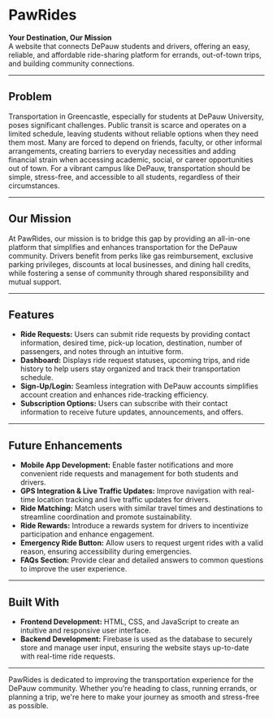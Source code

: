 # **PawRides**

**Your Destination, Our Mission**  
A website that connects DePauw students and drivers, offering an easy, reliable, and affordable ride-sharing platform for errands, out-of-town trips, and building community connections.

---

## Problem

Transportation in Greencastle, especially for students at DePauw University, poses significant challenges. Public transit is scarce and operates on a limited schedule, leaving students without reliable options when they need them most. Many are forced to depend on friends, faculty, or other informal arrangements, creating barriers to everyday necessities and adding financial strain when accessing academic, social, or career opportunities out of town. For a vibrant campus like DePauw, transportation should be simple, stress-free, and accessible to all students, regardless of their circumstances.

---

## Our Mission

At PawRides, our mission is to bridge this gap by providing an all-in-one platform that simplifies and enhances transportation for the DePauw community. Drivers benefit from perks like gas reimbursement, exclusive parking privileges, discounts at local businesses, and dining hall credits, while fostering a sense of community through shared responsibility and mutual support.

---

## Features

- **Ride Requests:** Users can submit ride requests by providing contact information, desired time, pick-up location, destination, number of passengers, and notes through an intuitive form.
- **Dashboard:** Displays ride request statuses, upcoming trips, and ride history to help users stay organized and track their transportation schedule.
- **Sign-Up/Login:** Seamless integration with DePauw accounts simplifies account creation and enhances ride-tracking efficiency.
- **Subscription Options:** Users can subscribe with their contact information to receive future updates, announcements, and offers.

---

## Future Enhancements

- **Mobile App Development:** Enable faster notifications and more convenient ride requests and management for both students and drivers.
- **GPS Integration & Live Traffic Updates:** Improve navigation with real-time location tracking and live traffic updates for drivers.
- **Ride Matching:** Match users with similar travel times and destinations to streamline coordination and promote sustainability.
- **Ride Rewards:** Introduce a rewards system for drivers to incentivize participation and enhance engagement.
- **Emergency Ride Button:** Allow users to request urgent rides with a valid reason, ensuring accessibility during emergencies.
- **FAQs Section:** Provide clear and detailed answers to common questions to improve the user experience.

---

## Built With

- **Frontend Development:** HTML, CSS, and JavaScript to create an intuitive and responsive user interface.
- **Backend Development:** Firebase is used as the database to securely store and manage user input, ensuring the website stays up-to-date with real-time ride requests.

---

PawRides is dedicated to improving the transportation experience for the DePauw community. Whether you're heading to class, running errands, or planning a trip, we're here to make your journey as smooth and stress-free as possible.
